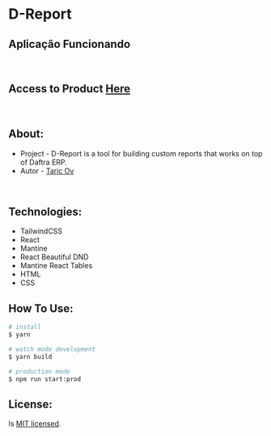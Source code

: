 # D-Report
## Aplicação Funcionando

<img src="">

<br/>
<br/>

## Access to Product <a href="" __blank >Here</a>

<br/>

## About:

- Project - D-Report is a tool for building custom reports that works on top of Daftra ERP.
- Autor - [Taric Ov](https://linkedin.com/in/taricov/)


<br />

## Technologies:

- TailwindCSS
- React
- Mantine 
- React Beautiful DND
- Mantine React Tables 
- HTML
- CSS

## How To Use:

```bash
# install
$ yarn

# watch mode development
$ yarn build

# production mode
$ npm run start:prod
```

## License:

Is [MIT licensed](LICENSE).
